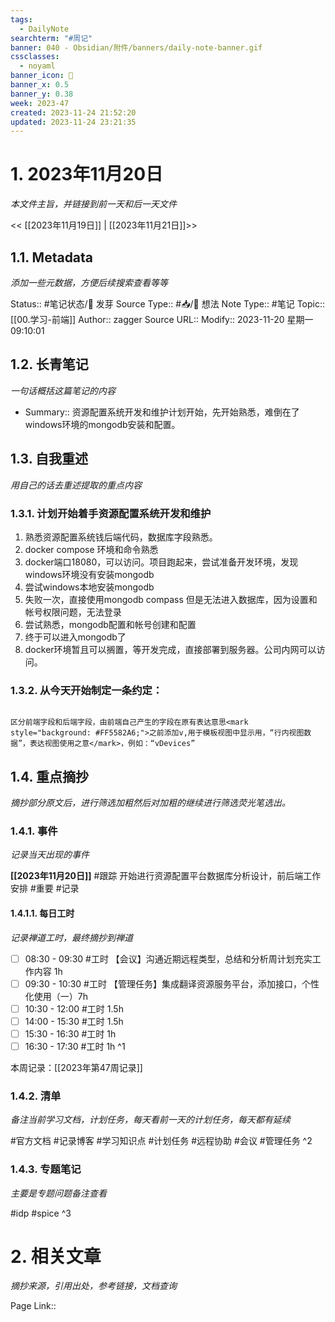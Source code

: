 ```yaml
---
tags:
  - DailyNote
searchterm: "#周记"
banner: 040 - Obsidian/附件/banners/daily-note-banner.gif
cssclasses:
  - noyaml
banner_icon: 💌
banner_x: 0.5
banner_y: 0.38
week: 2023-47
created: 2023-11-24 21:52:20
updated: 2023-11-24 23:21:35
---
```


# 1. 2023年11月20日

_本文件主旨，并链接到前一天和后一天文件_

<< [[2023年11月19日]] | [[2023年11月21日]]>>

## 1.1. Metadata

_添加一些元数据，方便后续搜索查看等等_

Status:: #笔记状态/🌱 发芽
Source Type:: #📥/💭 想法 
Note Type:: #笔记
Topic:: [[00.学习-前端]]
Author:: zagger
Source URL::
Modify:: 2023-11-20 星期一 09:10:01

## 1.2. 长青笔记

_一句话概括这篇笔记的内容_

- Summary:: 资源配置系统开发和维护计划开始，先开始熟悉，难倒在了windows环境的mongodb安装和配置。

## 1.3. 自我重述

_用自己的话去重述提取的重点内容_
### 1.3.1. 计划开始着手资源配置系统开发和维护
1. 熟悉资源配置系统钱后端代码，数据库字段熟悉。
2. docker compose 环境和命令熟悉
3. docker端口18080，可以访问。项目跑起来，尝试准备开发环境，发现windows环境没有安装mongodb
4. 尝试windows本地安装mongodb
5. 失败一次，直接使用mongodb compass 但是无法进入数据库，因为设置和帐号权限问题，无法登录
6. 尝试熟悉，mongodb配置和帐号创建和配置
7. 终于可以进入mongodb了
8. docker环境暂且可以搁置，等开发完成，直接部署到服务器。公司内网可以访问。
### 1.3.2. 从今天开始制定一条约定：
```ad-note

区分前端字段和后端字段，由前端自己产生的字段在原有表达意思<mark style="background: #FF5582A6;">之前添加v,用于模板视图中显示用，“行内视图数据”，表达视图使用之意</mark>，例如：“vDevices”
```

## 1.4. 重点摘抄

_摘抄部分原文后，进行筛选加粗然后对加粗的继续进行筛选荧光笔选出。_

### 1.4.1. 事件

_记录当天出现的事件_

**[[2023年11月20日]]** 
#跟踪 开始进行资源配置平台数据库分析设计，前后端工作安排
#重要 
#记录

#### 1.4.1.1. 每日工时

_记录禅道工时，最终摘抄到禅道_

- [ ] 08:30 - 09:30 #工时  【会议】沟通近期远程类型，总结和分析周计划充实工作内容 1h
- [ ] 09:30 - 10:30 #工时  	【管理任务】集成翻译资源服务平台，添加接口，个性化使用（一）7h
- [ ] 10:30 - 12:00 #工时  1.5h
- [ ] 14:00 - 15:30 #工时  1.5h
- [ ] 15:30 - 16:30 #工时  1h
- [ ] 16:30 - 17:30 #工时  1h
^1

本周记录：[[2023年第47周记录]]

### 1.4.2. 清单

_备注当前学习文档，计划任务，每天看前一天的计划任务，每天都有延续_

#官方文档 
#记录博客
#学习知识点
#计划任务
#远程协助
#会议 
#管理任务
^2

### 1.4.3. 专题笔记

_主要是专题问题备注查看_

#idp
#spice
^3

# 2. 相关文章

_摘抄来源，引用出处，参考链接，文档查询_

Page Link::

